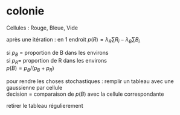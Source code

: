 # colonie

Cellules : Rouge, Bleue, Vide

après une itération : en 1 endroit
$p(R) = \lambda_R \sum{R_i} - \lambda_B \sum{B_i}$

si $p_B$ = proportion de B dans les environs <br>
si $p_R =$ proportion de R dans les environs <br>
$p(B) = p_B / (p_B + p_R)$

pour rendre les choses stochastiques : remplir un tableau avec une gaussienne par cellule<br>
decision = comparaison de $p(B)$ avec la cellule correspondante<br>

retirer le tableau régulierement
